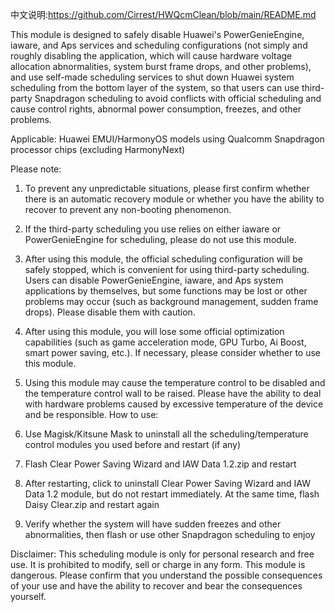 中文说明:https://github.com/Cirrest/HWQcmClean/blob/main/README.md

This module is designed to safely disable Huawei's PowerGenieEngine, iaware, and Aps services and scheduling configurations (not simply and roughly disabling the application, which will cause hardware voltage allocation abnormalities, system burst frame drops, and other problems), and use self-made scheduling services to shut down Huawei system scheduling from the bottom layer of the system, so that users can use third-party Snapdragon scheduling to avoid conflicts with official scheduling and cause control rights, abnormal power consumption, freezes, and other problems.

Applicable: Huawei EMUI/HarmonyOS models using Qualcomm Snapdragon processor chips (excluding HarmonyNext)

Please note:

1. To prevent any unpredictable situations, please first confirm whether there is an automatic recovery module or whether you have the ability to recover to prevent any non-booting phenomenon.
2. If the third-party scheduling you use relies on either iaware or PowerGenieEngine for scheduling, please do not use this module.
3. After using this module, the official scheduling configuration will be safely stopped, which is convenient for using third-party scheduling. Users can disable PowerGenieEngine, iaware, and Aps system applications by themselves, but some functions may be lost or other problems may occur (such as background management, sudden frame drops). Please disable them with caution.
4. After using this module, you will lose some official optimization capabilities (such as game acceleration mode, GPU Turbo, Ai Boost, smart power saving, etc.). If necessary, please consider whether to use this module.
5. Using this module may cause the temperature control to be disabled and the temperature control wall to be raised. Please have the ability to deal with hardware problems caused by excessive temperature of the device and be responsible.
How to use:

1. Use Magisk/Kitsune Mask to uninstall all the scheduling/temperature control modules you used before and restart (if any)

2. Flash Clear Power Saving Wizard and IAW Data 1.2.zip and restart

3. After restarting, click to uninstall Clear Power Saving Wizard and IAW Data 1.2 module, but do not restart immediately. At the same time, flash Daisy Clear.zip and restart again

4. Verify whether the system will have sudden freezes and other abnormalities, then flash or use other Snapdragon scheduling to enjoy

Disclaimer: This scheduling module is only for personal research and free use. It is prohibited to modify, sell or charge in any form. This module is dangerous. Please confirm that you understand the possible consequences of your use and have the ability to recover and bear the consequences yourself.
